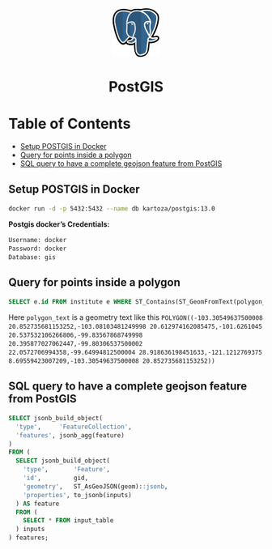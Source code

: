 <div align="center">
  <a href="https://postgis.net/">
    <img alt="postgis" src="../logos/postgis.png"/>
  </a>
  <h1>PostGIS</h1>
</div>

# Table of Contents

- [Setup POSTGIS in Docker](#setup-postgis-in-docker)
- [Query for points inside a polygon](#query-for-points-inside-a-polygon)
- [SQL query to have a complete geojson feature from PostGIS](#sql-query-to-have-a-complete-geojson-feature-from-postgis)

## Setup POSTGIS in Docker

```sh
docker run -d -p 5432:5432 --name db kartoza/postgis:13.0
```

**Postgis docker’s Credentials:**

```sh
Username: docker
Password: docker
Database: gis
```

## Query for points inside a polygon

```sql
SELECT e.id FROM institute e WHERE ST_Contains(ST_GeomFromText(polygon_text), st_point(e.y,e.x))
```

Here `polygon_text` is a geometry text like this `POLYGON((-103.30549637500008 20.852735681153252,-103.08103481249998 20.612974162085475,-101.6261045 20.537532106266806,-99.83567868749998 20.395877027062447,-99.80306537500002 22.0572706994358,-99.64994812500004 28.918636198451633,-121.1212769375 8.69559423007209,-103.30549637500008 20.852735681153252))`

## SQL query to have a complete geojson feature from PostGIS

```sql
SELECT jsonb_build_object(
  'type',     'FeatureCollection',
  'features', jsonb_agg(feature)
)
FROM (
  SELECT jsonb_build_object(
    'type',       'Feature',
    'id',         gid,
    'geometry',   ST_AsGeoJSON(geom)::jsonb,
    'properties', to_jsonb(inputs)
  ) AS feature
  FROM (
    SELECT * FROM input_table
  ) inputs
) features;
```
